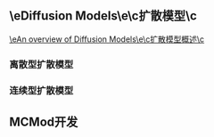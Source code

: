 ## \eDiffusion Models\e\c扩散模型\c
[\eAn overview of Diffusion Models\e\c扩散模型概述\c](https://omnisyr.github.io/post/An%20Overview%20of%20Diffusion%20Models-br--kuo-san-mo-xing-gai-shu.html)

### 离散型扩散模型

### 连续型扩散模型

## MCMod开发

<!-- ##{"script":"<script src='https://blog.meekdai.com/Gmeek/plugins/GmeekTOC.js'></script>"}## -->